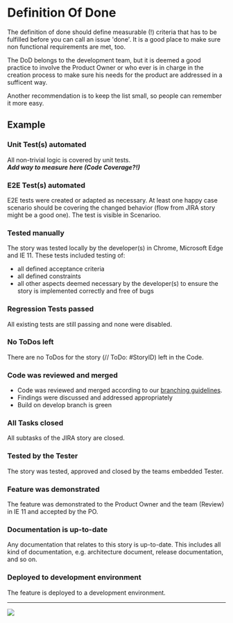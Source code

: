# Definition Of Done

The definition of done should define measurable \(!\) criteria that has to be fulfilled before you can call an issue 'done'. It is a good place  to make sure non functional requirements are met, too.

The DoD belongs to the development team, but it is deemed a good practice to involve the Product Owner or who ever is in charge in the creation process to make sure his needs for the product are addressed in a sufficent way.

Another recommendation is to keep the list small, so people can remember it more easy.

## Example

### Unit Test\(s\) automated

All non-trivial logic is covered by unit tests.  
_**Add way to measure here \(Code Coverage?!\)**_

### E2E Test\(s\) automated

E2E tests were created or adapted as necessary. At least one happy case scenario should be covering the changed behavior \(flow from JIRA story might be a good one\). The test is visible in Scenarioo.

### Tested manually

The story was tested locally by the developer\(s\) in Chrome, Microsoft Edge and IE 11. These tests included testing of:

* all defined acceptance criteria
* all defined constraints
* all other aspects deemed necessary by the developer\(s\) to ensure the story is implemented correctly and free of bugs

### Regression Tests passed

All existing tests are still passing and none were disabled.

### No ToDos left

There are no ToDos for the story \(// ToDo: \#StoryID\) left in the Code.

### Code was reviewed and merged

* Code was reviewed and merged according to our [branching guidelines](commit-and-branching-guidelines.md).
* Findings were discussed and addressed appropriately
* Build on develop branch is green

### All Tasks closed

All subtasks of the JIRA story are closed.

### Tested by the Tester

The story was tested, approved and closed by the teams embedded Tester.

### Feature was demonstrated

The feature was demonstrated to the Product Owner and the team \(Review\) in IE 11 and accepted by the PO.

### Documentation is up-to-date

Any documentation that relates to this story is up-to-date. This includes all kind of documentation, e.g. architecture document, release documentation, and so on.

### Deployed to development environment

The feature is deployed to a development environment.

---

![](/assets/DefinitionOfALmostDone.jpg)

